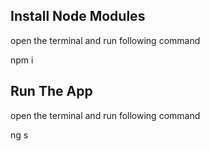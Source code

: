 
## Install Node Modules
open the terminal and run following command

npm i

##  Run The App
open the terminal and run following command

ng s
